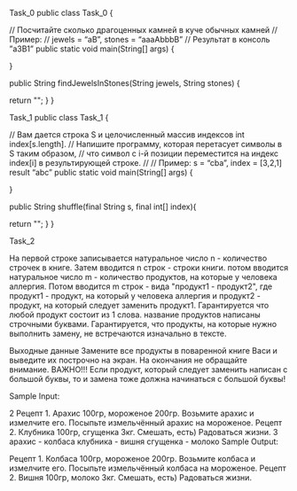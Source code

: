 Task_0
public class Task_0 {

// Посчитайте сколько драгоценных камней в куче обычных камней
// Пример:
// jewels = “aB”, stones = “aaaAbbbB”
// Результат в консоль ”a3B1”
public static void main(String[] args) {

}

public String findJewelsInStones(String jewels, String stones) {

return "";
}
}

Task_1
public class Task_1 {

// Вам дается строка S и целочисленный массив индексов int index[s.length].
// Напишите программу, которая перетасует символы в S таким образом,
// что символ c i-й позиции переместится на индекс index[i] в результирующей строке.
//
// Пример: s = “cba”, index = [3,2,1] result “abc”
public static void main(String[] args) {

}

public String shuffle(final String s, final int[] index){

return "";
}
}

Task_2

На первой строке записывается натуральное число n - количество строчек в книге. Затем вводится n строк - строки книги.
потом вводится натуральное число m - количество продуктов, на которые у человека аллергия. 
Потом вводится m строк - вида "продукт1 - продукт2", где продукт1 - продукт, на который у человека аллергия и продукт2 - продукт, 
на который следует заменить продукт1. Гарантируется что любой продукт состоит из 1 слова. название продуктов написаны строчными буквами.
Гарантируется, что продукты, на которые нужно выполнить замену, не встречаются изначально в тексте.

Выходные данные
Замените все продукты в поваренной книге Васи и выведите их построчно на экран. На окончания не обращайте внимание. ВАЖНО!!! 
Если продукт, который следует заменить написан с большой буквы, то и замена тоже должна начинаться с большой буквы!

Sample Input:

2
Рецепт 1. Арахис 100гр, мороженое 200гр. Возьмите арахис и измелчите его. Посыпьте измельчённый арахис на мороженое.
Рецепт 2. Клубника 100гр, сгущенка 3кг. Смешать, есть) Радоваться жизни.
3
арахис - колбаса
клубника - вишня
сгущенка - молоко
Sample Output:

Рецепт 1. Колбаса 100гр, мороженое 200гр. Возьмите колбаса и измелчите его. Посыпьте измельчённый колбаса на мороженое.
Рецепт 2. Вишня 100гр, молоко 3кг. Смешать, есть) Радоваться жизни.

